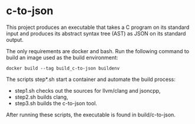 # c-to-json

This project produces an executable that takes a C program on its standard
input and produces its abstract syntax tree (AST) as JSON on its standard
output.

The only requirements are docker and bash.  Run the following command to build
an image used as the build environment:

    docker build --tag build_c-to-json buildenv

The scripts step*.sh start a container and automate the build process:

* step1.sh checks out the sources for llvm/clang and jsoncpp,
* step2.sh builds clang,
* step3.sh builds the c-to-json tool.

After running these scripts, the executable is found in build/c-to-json.
